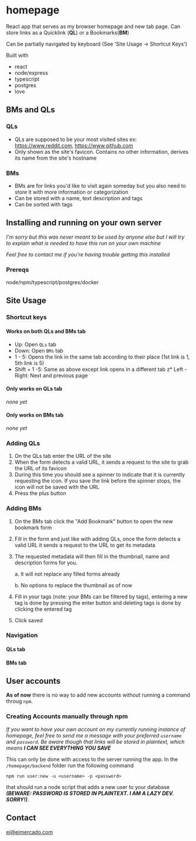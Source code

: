 # homepage
React app that serves as my browser homepage and new tab page. Can store links as a Quicklink (**QL**) or a Bookmarks(**BM**)

Can be partially navigated by keyboard (See 'Site Usage -> Shortcut Keys')

Built with
* react
* node/express
* typescript
* postgres
* love

## BMs and QLs
### QLs
* QLs are supposed to be your most visited sites ex: https://www.reddit.com, https://www.github.com
* Only shown as the site's favicon. Contains no other information, derives its name from the site's hostname

### BMs
* BMs are for links you'd like to visit again someday but you also need to store it with more information or categorization
* Can be stored with a name, text description and tags
* Can be sorted with tags

## Installing and running on your own server
*I'm sorry but this was never meant to be used by anyone else but I will try to explain what is needed to have this run on your own machine*

*Feel free to contact me if you're having trouble getting this installed*

### Prereqs
node/npm/typescript/postgres/docker

## Site Usage
### Shortcut keys
#### Works on both QLs and BMs tab
* Up: Open `QLs` tab
* Down: Open `BMs` tab
* 1 - 5: Opens the link in the same tab according to their place (1st link is 1, 5th link is 5)
* Shift + 1 -5: Same as above except link opens in a different tab
z* Left - Right: Next and previous page

#### Only works on QLs tab
*none yet*
#### Only works on BMs tab
*none yet*

### Adding QLs
1. On the QLs tab enter the URL of the site
2. When the form detects a  valid URL, it sends a request to the site to grab the URL of its favicon
3. During this time you should see a spinner to indicate that it is currently requesting the icon. If you save the link before the spinner stops, the icon will not be saved with the URL
4. Press the plus button

### Adding BMs
1. On the BMs tab click the "Add Bookmark" button to open the new bookmark form
2. Fill in the form and just like with adding QLs, once the form detects  a valid URL it sends a request to the URL to get its metadata
3. The requested metadata will then fill in the thumbnail, name and description forms for you.

    a. It will not replace any filled forms already
    
    b. No options to replace the thumbnail as of now

4. Fill in your tags (note: your BMs can be filtered by tags), entering a new tag is done by pressing the enter button and deleting tags is done by clicking the entered tag
5. Click saved

### Navigation
#### QLs tab
#### BMs tab

## User accounts
**As of now** there is no way to add new accounts without running a command throug `npm`.

### Creating Accounts manually through npm
*If you want to have your own account on my currently running instance of homepage, feel free to send me a message with your preferred `username` and `password`. Be aware though that links will be stored in plaintext, which means **I CAN SEE EVERYTHING YOU SAVE***

This can only be done with access to the server running the app. In the `/homepage/backend` folder run the following command
```shell
npm run user:new -u <username> -p <password>
```
that should run a node script that adds a new user to your database ***(BEWARE: PASSWORD IS STORED IN PLAINTEXT. I AM A LAZY DEV. SORRY!)***.


## Contact

ej@ejmercado.com